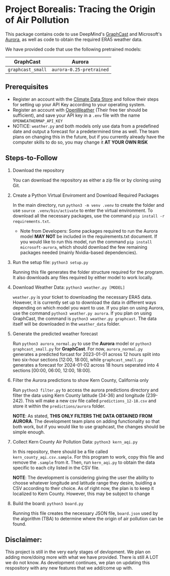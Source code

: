 # Project Borealis: Tracing the Origin of Air Pollution

This package contains code to use DeepMind's [GraphCast](https://www.science.org/doi/10.1126/science.adi2336) and Microsoft's [Aurora](https://arxiv.org/pdf/2405.13063), as well as code to obtain the required ERA5 weather data.

We have provided code that use the following pretrained models:

| GraphCast        | Aurora        
| :-------------: |:-------------:
| `graphcast_small`      | `aurora-0.25-pretrained` 

## Prerequisites

* Register an account with the [Climate Data Store](https://cds.climate.copernicus.eu/how-to-api) and follow their steps for setting up your API Key according to your operating system.
* Register an account with [OpenWeather](https://openweathermap.org/api) (Their free tier should be sufficient), and save your API key in a `.env` file with the name `OPENWEATHERMAP_API_KEY`
* NOTICE: `weather.py` and both models only use data from a predefined date and output a forecast for a predetermined time as well. The team plans on changing this in the future, but if you currently already have the computer skills to do so, you may change it **AT YOUR OWN RISK**

## Steps-to-Follow
1. Download the repository

   You can download the repository as either a zip file or by cloning using Git.

2. Create a Python Virtual Enviroment and Download Required Packages
   
   In the main directory, run `python3 -m venv .venv` to create the folder and use `source .venv/bin/activate` to enter the virtual environment. To download all the necessary packages, use the command `pip install -r requirements.txt`.

   * Note from Developers: Some packages required to run the Aurora model **MAY NOT** be included in the requirements.txt document. If you would like to run this model, run the command `pip install microsoft-aurora`, which should download the few remaining packages needed (mainly Nvidia-based dependencies).
  
3. Run the setup file: `python3 setup.py`

   Running this file generates the folder structure required for the program. It also downloads any files required by either model to work locally.

4. Download Weather Data: `python3 weather.py [MODEL]`
   
   `weather.py` is your ticket to downloading the necessary ERA5 data. However, it is currently set up to download the data in different ways depending on which model you want to use. If you plan on using Aurora, use the command `python3 weather.py aurora`. If you plan on using GraphCast, the command is `python3 weather.py graphcast`. The data itself will be downloaded in the `weather_data` folder.

5. Generate the predicted weather forecast

   Run `python3 aurora_normal.py` to use the **Aurora** model or `python3 graphcast_small.py` for **GraphCast**. For now, `aurora_normal.py` generates a predicted forcast for 2023-01-01 across 12 hours split into two six-hour sections [12:00, 18:00], while `graphcast_small.py` generates a forecast for 2024-01-02 across 18 hours seperated into 4 sections [00:00, 06:00, 12:00, 18:00].

6. Filter the Aurora predictions to show Kern County, California only

   Run `python3 filter.py` to access the aurora predictions directory and filter the data using Kern County latitude (34-36) and longitude (239-242). This will make a new csv file called `predictions_12-18.csv` and store it within the `predictions/aurora` folder. 
   
   **NOTE**: As stated, **THIS ONLY FILTERS THE DATA OBTAINED FROM AURORA**. The development team plans on adding functionality so that both work, but if you would like to use graphcast, the changes should be simple enough.

7. Collect Kern County Air Pollution Data: `python3 kern_aqi.py`

   In this repository, there should be a file called `kern_county_aqi.csv.sample`. For this program to work, copy this file and remove the `.sample` from it. Then, run `kern_aqi.py` to obtain the data specific to each city listed in the CSV file.

   **NOTE**: The development is considering giving the user the ability to choose whatever longitude and latitude range they desire, buidling a CSV according to their choice. As of right now, the plan is to keep it localized to Kern County. However, this may be subject to change

8. Build the board: `python3 board.py`

   Running this file creates the necessary JSON file, `board.json` used by the algorithm (TBA) to determine where the origin of air pollution can be found. 

## Disclaimer:

   This project is still in the very early stages of devlopment. We plan on adding more/doing more with what we have provided. There is still A LOT we do not know. As development continues, we plan on updating this respository with any new features that we add/come up with.
